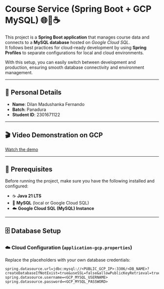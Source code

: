 # Course Service (Spring Boot + GCP MySQL) 🌐🐬☕️

This project is a **Spring Boot application** that manages course data and connects to a **MySQL database** hosted on *Google Cloud SQL*.  
It follows best practices for cloud-ready development by using **Spring Profiles** to separate configurations for local and cloud environments.

With this setup, you can easily switch between development and production, ensuring smooth database connectivity and environment management.

---

## 👤 Personal Details

- **Name**: Dilan Madushanka Fernando
- **Batch**: Panadura
- **Student ID**: 2301671122

---

## 🎬 Video Demonstration on GCP
[Watch the demo](https://drive.google.com/file/d/1oCF_GGqyHeFlysvPfsBsTMvMmDnfDTaH/view?usp=sharing)

---

## 🔧 Prerequisites
Before running the project, make sure you have the following installed and configured:

- ☕ **Java 21 LTS**
- 🐬 **MySQL** (local or Google Cloud SQL)
- ☁️ **Google Cloud SQL (MySQL) Instance**

---

## 🗄 Database Setup

### ☁️ Cloud Configuration (`application-gcp.properties`)

Replace the placeholders with your own database credentials:

```properties
spring.datasource.url=jdbc:mysql://<PUBLIC_GCP_IP>:3306/<DB_NAME>?createDatabaseIfNotExist=true&useSSL=false&allowPublicKeyRetrieval=true
spring.datasource.username=<GCP_MYSQL_USERNAME>
spring.datasource.password=<GCP_MYSQL_PASSWORD>
